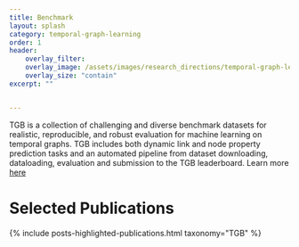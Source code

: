```yaml
---
title: Benchmark
layout: splash
category: temporal-graph-learning
order: 1
header:
    overlay_filter: 
    overlay_image: /assets/images/research_directions/temporal-graph-learning/TGB.jpg
    overlay_size: "contain"
excerpt: ""


---
```


TGB is a collection of challenging and diverse benchmark datasets for realistic, reproducible, and robust evaluation for machine learning on temporal graphs. TGB includes both dynamic link and node property prediction tasks and an automated pipeline from dataset downloading, dataloading, evaluation and submission to the TGB leaderboard. Learn more [here](https://tgb.complexdatalab.com/)


# Selected Publications

{% include posts-highlighted-publications.html taxonomy="TGB" %}